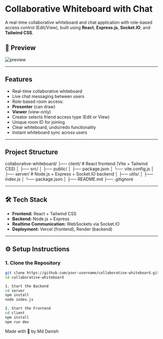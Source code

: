 #  Collaborative Whiteboard with Chat

A real-time collaborative whiteboard and chat application with role-based access control (Edit/View), built using **React**, **Express.js**, **Socket.IO**, and **Tailwind CSS**.

## 📸 Preview

<!-- Add an image or GIF demo if available -->
![preview](./preview.gif)

---

##  Features

-  Real-time collaborative whiteboard
-  Live chat messaging between users
-  Role-based room access:
  - **Presenter** (can draw)
  - **Viewer** (view-only)
-  Creator selects friend access type (Edit or View)
-  Unique room ID for joining
-  Clear whiteboard, undo/redo functionality
-  Instant whiteboard sync across users

---

##  Project Structure
collaborative-whiteboard/
├── client/ # React frontend (Vite + Tailwind CSS)
│ ├── src/
│ ├── public/
│ ├── package.json
│ └── vite.config.js
│
├── server/ # Node.js + Express + Socket.IO backend
│ ├── utils/
│ ├── index.js
│ └── package.json
│
├── README.md
├── .gitignore


---

## 🛠 Tech Stack

- **Frontend:** React + Tailwind CSS
- **Backend:** Node.js + Express
- **Realtime Communication:** WebSockets via Socket.IO
- **Deployment:** Vercel (frontend), Render (backend)

---

## ⚙️ Setup Instructions

### 1. Clone the Repository

```bash
git clone https://github.com/your-username/collaborative-whiteboard.git
cd collaborative-whiteboard

1. Start the Backend
cd server
npm install
node index.js

2. Start the Frontend
cd client
npm install
npm run dev
```

Made with 💖 by Md Danish
